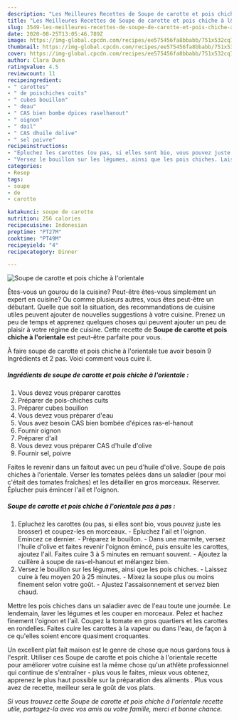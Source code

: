 ```yaml
---
description: "Les Meilleures Recettes de Soupe de carotte et pois chiche à l&amp;#39;orientale"
title: "Les Meilleures Recettes de Soupe de carotte et pois chiche à l&amp;#39;orientale"
slug: 3549-les-meilleures-recettes-de-soupe-de-carotte-et-pois-chiche-a-l-and-39-orientale
date: 2020-08-25T13:05:46.789Z
image: https://img-global.cpcdn.com/recipes/ee575456fa8bbabb/751x532cq70/soupe-de-carotte-et-pois-chiche-a-lorientale-photo-principale-de-la-recette.jpg
thumbnail: https://img-global.cpcdn.com/recipes/ee575456fa8bbabb/751x532cq70/soupe-de-carotte-et-pois-chiche-a-lorientale-photo-principale-de-la-recette.jpg
cover: https://img-global.cpcdn.com/recipes/ee575456fa8bbabb/751x532cq70/soupe-de-carotte-et-pois-chiche-a-lorientale-photo-principale-de-la-recette.jpg
author: Clara Dunn
ratingvalue: 4.5
reviewcount: 11
recipeingredient:
- " carottes"
- " de poischiches cuits"
- " cubes bouillon"
- " deau"
- " CAS bien bombe dpices raselhanout"
- " oignon"
- " dail"
- " CAS dhuile dolive"
- " sel poivre"
recipeinstructions:
- "Epluchez les carottes (ou pas, si elles sont bio, vous pouvez juste les brosser) et coupez-les en morceaux. Epluchez l&#39;ail et l&#39;oignon. Emincez ce dernier. Préparez le bouillon. Dans une marmite, versez l&#39;huile d&#39;olive et faites revenir l&#39;oignon émincé, puis ensuite les carottes, ajoutez l&#39;ail. Faites cuire 3 à 5 minutes en remuant souvent. Ajoutez la cuillère à soupe de ras-el-hanout et mélangez bien."
- "Versez le bouillon sur les légumes, ainsi que les pois chiches. Laissez cuire à feu moyen 20 à 25 minutes. Mixez la soupe plus ou moins finement selon votre goût. Ajustez l&#39;assaisonnement et servez bien chaud."
categories:
- Resep
tags:
- soupe
- de
- carotte

katakunci: soupe de carotte 
nutrition: 256 calories
recipecuisine: Indonesian
preptime: "PT27M"
cooktime: "PT49M"
recipeyield: "4"
recipecategory: Dinner

---
```



![Soupe de carotte et pois chiche à l&#39;orientale](https://img-global.cpcdn.com/recipes/ee575456fa8bbabb/751x532cq70/soupe-de-carotte-et-pois-chiche-a-lorientale-photo-principale-de-la-recette.jpg)

Êtes-vous un gourou de la cuisine? Peut-être êtes-vous simplement un expert en cuisine? Ou comme plusieurs autres, vous êtes peut-être un débutant. Quelle que soit la situation, des recommandations de cuisine utiles peuvent ajouter de nouvelles suggestions à votre cuisine. Prenez un peu de temps et apprenez quelques choses qui peuvent ajouter un peu de plaisir à votre régime de cuisine. Cette recette de <strong> Soupe de carotte et pois chiche à l&#39;orientale </strong> est peut-être parfaite pour vous.

<!--inarticleads1-->

À faire soupe de carotte et pois chiche à l&#39;orientale tue avoir besoin 9 Ingrédients et 2 pas. Voici comment vous cuire il.

##### Ingrédients de soupe de carotte et pois chiche à l&#39;orientale :

1. Vous devez vous préparer  carottes
1. Préparer  de pois-chiches cuits
1. Préparer  cubes bouillon
1. Vous devez vous préparer  d&#39;eau
1. Vous avez besoin  CAS bien bombée d&#39;épices ras-el-hanout
1. Fournir  oignon
1. Préparer  d&#39;ail
1. Vous devez vous préparer  CAS d&#39;huile d&#39;olive
1. Fournir  sel, poivre


Faites le revenir dans un faitout avec un peu d&#39;huile d&#39;olive. Soupe de pois chiches à l&#39;orientale. Verser les tomates pelées dans un saladier (pour moi c&#39;était des tomates fraîches) et les détailler en gros morceaux. Réserver. Éplucher puis émincer l&#39;ail et l&#39;oignon. 

<!--inarticleads2-->

##### Soupe de carotte et pois chiche à l&#39;orientale pas à pas :

1. Epluchez les carottes (ou pas, si elles sont bio, vous pouvez juste les brosser) et coupez-les en morceaux. - Epluchez l&#39;ail et l&#39;oignon. Emincez ce dernier. - Préparez le bouillon. - Dans une marmite, versez l&#39;huile d&#39;olive et faites revenir l&#39;oignon émincé, puis ensuite les carottes, ajoutez l&#39;ail. Faites cuire 3 à 5 minutes en remuant souvent. - Ajoutez la cuillère à soupe de ras-el-hanout et mélangez bien.
1. Versez le bouillon sur les légumes, ainsi que les pois chiches. - Laissez cuire à feu moyen 20 à 25 minutes. - Mixez la soupe plus ou moins finement selon votre goût. - Ajustez l&#39;assaisonnement et servez bien chaud.


Mettre les pois chiches dans un saladier avec de l&#39;eau toute une journée. Le lendemain, laver les légumes et les couper en morceaux. Pelez et hachez finement l&#39;oignon et l&#39;ail. Coupez la tomate en gros quartiers et les carottes en rondelles. Faites cuire les carottes à la vapeur ou dans l&#39;eau, de façon à ce qu&#39;elles soient encore quasiment croquantes. 

<!--inarticleads1-->

<p>
Un excellent plat fait maison est le genre de chose que nous gardons tous à l'esprit. Utiliser ces Soupe de carotte et pois chiche à l&#39;orientale recette pour améliorer votre cuisine est la même chose qu'un athlète professionnel qui continue de s'entraîner - plus vous le faites, mieux vous obtenez, apprenez le plus haut possible sur la préparation des aliments . Plus vous avez de recette, meilleur sera le goût de vos plats.
</p>

<p>
<i>Si vous trouvez cette Soupe de carotte et pois chiche à l&#39;orientale recette utile, partagez-la avec vos amis ou votre famille, merci et bonne chance.</i>
</p>
